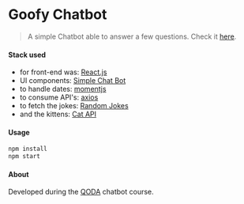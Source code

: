 # Goofy Chatbot

> A simple Chatbot able to answer a few questions.
> Check it [here](https://tomurlh.github.io/goofy-chatbot/).

#### Stack used

- for front-end was: [React.js](https://reactjs.org/)
- UI components: [Simple Chat Bot](https://lucasbassetti.com.br/react-simple-chatbot/)
- to handle dates: [momentjs](https://momentjs.com/)
- to consume API's: [axios](https://github.com/axios/axios)
- to fetch the jokes: [Random Jokes](https://official-joke-api.appspot.com/random_joke)
- and the kittens: [Cat API](https://thecatapi.com/)

#### Usage

``` bash
npm install
npm start
```

#### About

Developed during the [QODA](https://qoda.com.br/curso/bootcamp-chatbots-para-whatsapp/) chatbot course.
